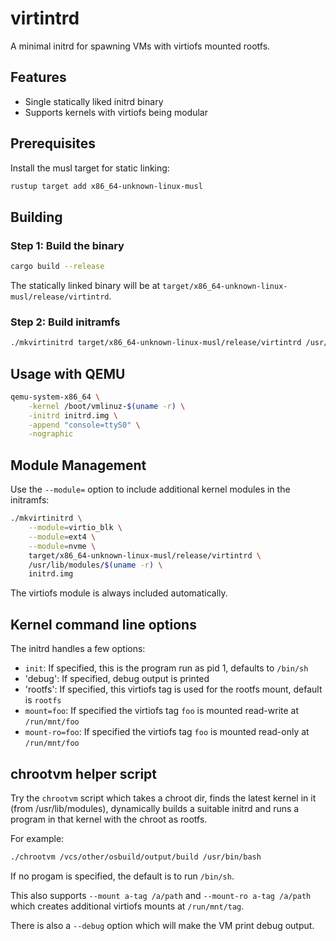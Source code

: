 # virtintrd

A minimal initrd for spawning VMs with virtiofs mounted rootfs.

## Features

- Single statically liked initrd binary
- Supports kernels with virtiofs being modular

## Prerequisites

Install the musl target for static linking:

```bash
rustup target add x86_64-unknown-linux-musl
```

## Building

### Step 1: Build the binary

```bash
cargo build --release
```

The statically linked binary will be at `target/x86_64-unknown-linux-musl/release/virtintrd`.

### Step 2: Build initramfs

```bash
./mkvirtinitrd target/x86_64-unknown-linux-musl/release/virtintrd /usr/lib/modules/$(uname -r) initrd.img
```

## Usage with QEMU

```bash
qemu-system-x86_64 \
    -kernel /boot/vmlinuz-$(uname -r) \
    -initrd initrd.img \
    -append "console=ttyS0" \
    -nographic
```

## Module Management

Use the `--module=` option to include additional kernel modules in the initramfs:

```bash
./mkvirtinitrd \
    --module=virtio_blk \
    --module=ext4 \
    --module=nvme \
    target/x86_64-unknown-linux-musl/release/virtintrd \
    /usr/lib/modules/$(uname -r) \
    initrd.img
```

The virtiofs module is always included automatically.

## Kernel command line options

The initrd handles a few options:

 * `init`: If specified, this is the program run as pid 1, defaults to `/bin/sh`
 * 'debug': If specified, debug output is printed
 * 'rootfs': If specified, this virtiofs tag is used for the rootfs mount, default is `rootfs`
 * `mount=foo`: If specified the virtiofs tag `foo` is mounted read-write at `/run/mnt/foo`
 * `mount-ro=foo`: If specified the virtiofs tag `foo` is mounted read-only at `/run/mnt/foo`


## chrootvm helper script

Try the `chrootvm` script which takes a chroot dir, finds the latest kernel in it
(from /usr/lib/modules), dynamically builds a suitable initrd and runs a
program in that kernel with the chroot as rootfs.

For example:

```bash
./chrootvm /vcs/other/osbuild/output/build /usr/bin/bash
```

If no progam is specified, the default is to run `/bin/sh`.

This also supports `--mount a-tag /a/path` and `--mount-ro a-tag /a/path` which creates
additional virtiofs mounts at `/run/mnt/tag`.

There is also a `--debug` option which will make the VM print debug output.

